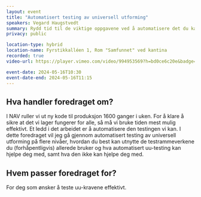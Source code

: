 ```yaml
---
layout: event
title: "Automatisert testing av universell utforming"
speakers: Vegard Haugstvedt
summary: Rydd tid til de viktige oppgavene ved å automatisere det du kan.
privacy: public

location-type: hybrid
location-name: Fyrstikkalléen 1, Rom "Samfunnet" ved kantina
recorded: true
video-url: https://player.vimeo.com/video/994953569?h=bd0ce6c20e&badge=0&autopause=0&player_id=0&app_id=58479&texttrack=nb

event-date: 2024-05-16T10:30
event-date-end: 2024-05-16T11:15
---
```


## Hva handler foredraget om?

I NAV ruller vi ut ny kode til produksjon 1600 ganger i uken. For å klare å sikre at det vi lager fungerer for alle, så må vi bruke tiden mest mulig effektivt. Et ledd i det arbeidet er å automatisere den testingen vi kan.
I dette foredraget vil jeg gå gjennom automatisert testing av universell utforming på flere nivåer, hvordan du best kan utnytte de testrammeverkene du (forhåpentligvis) allerede bruker og hva automatisert uu-testing kan hjelpe deg med, samt hva den ikke kan hjelpe deg med.

## Hvem passer foredraget for?

For deg som ønsker å teste uu-kravene effektivt.
